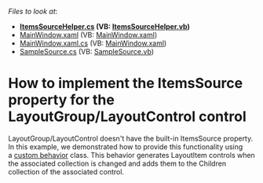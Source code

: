 <!-- default file list -->
*Files to look at*:

* **[ItemsSourceHelper.cs](./CS/LayoutControlItemsSource/ItemsSourceHelper.cs) (VB: [ItemsSourceHelper.vb](./VB/LayoutControlItemsSource/ItemsSourceHelper.vb))**
* [MainWindow.xaml](./CS/LayoutControlItemsSource/MainWindow.xaml) (VB: [MainWindow.xaml](./VB/LayoutControlItemsSource/MainWindow.xaml))
* [MainWindow.xaml.cs](./CS/LayoutControlItemsSource/MainWindow.xaml.cs) (VB: [MainWindow.xaml](./VB/LayoutControlItemsSource/MainWindow.xaml))
* [SampleSource.cs](./CS/LayoutControlItemsSource/SampleSource.cs) (VB: [SampleSource.vb](./VB/LayoutControlItemsSource/SampleSource.vb))
<!-- default file list end -->
# How to implement the ItemsSource property for the LayoutGroup/LayoutControl control


<p>LayoutGroup/LayoutControl doesn't have the built-in ItemsSource property. In this example, we demonstrated how to provide this functionality using a <a href="https://documentation.devexpress.com/WPF/17458/MVVM-Framework/Behaviors/How-to-Create-a-Custom-Behavior">custom behavior</a> class. This behavior generates LayoutItem controls when the associated collection is changed and adds them to the Children collection of the associated control.</p>

<br/>



